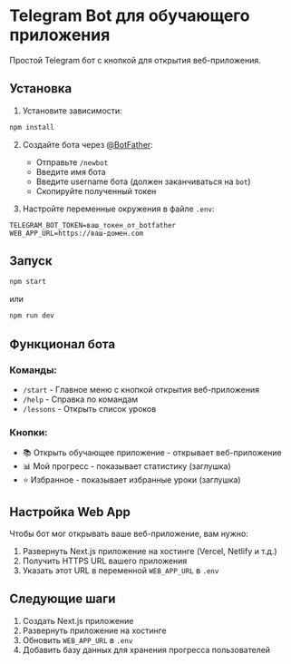 # Telegram Bot для обучающего приложения

Простой Telegram бот с кнопкой для открытия веб-приложения.

## Установка

1. Установите зависимости:
```bash
npm install
```

2. Создайте бота через [@BotFather](https://t.me/botfather):
   - Отправьте `/newbot`
   - Введите имя бота
   - Введите username бота (должен заканчиваться на `bot`)
   - Скопируйте полученный токен

3. Настройте переменные окружения в файле `.env`:
```
TELEGRAM_BOT_TOKEN=ваш_токен_от_botfather
WEB_APP_URL=https://ваш-домен.com
```

## Запуск

```bash
npm start
```

или

```bash
npm run dev
```

## Функционал бота

### Команды:
- `/start` - Главное меню с кнопкой открытия веб-приложения
- `/help` - Справка по командам
- `/lessons` - Открыть список уроков

### Кнопки:
- 📚 Открыть обучающее приложение - открывает веб-приложение
- 📊 Мой прогресс - показывает статистику (заглушка)
- ⭐ Избранное - показывает избранные уроки (заглушка)

## Настройка Web App

Чтобы бот мог открывать ваше веб-приложение, вам нужно:

1. Развернуть Next.js приложение на хостинге (Vercel, Netlify и т.д.)
2. Получить HTTPS URL вашего приложения
3. Указать этот URL в переменной `WEB_APP_URL` в `.env`

## Следующие шаги

1. Создать Next.js приложение
2. Развернуть приложение на хостинге
3. Обновить `WEB_APP_URL` в `.env`
4. Добавить базу данных для хранения прогресса пользователей
